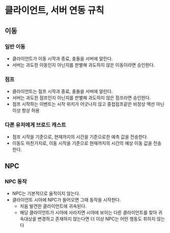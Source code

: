 # 클라이언트, 서버 연동 규칙

## 이동

### 일반 이동

  * 클라이언트가 이동 시작과 종료, 충돌을 서버에 알린다.
  * 서버는 과도한 이동인지 아닌지를 판별해 과도하지 않은 이동이라면 승인한다.

### 점프

  * 클라이언트는 점프 시작과 종료, 충돌을 서버에 알린다.
  * 서버는 과도한 점프인지 아닌지를 판별해 과도하지 않은 점프라면 승인한다.
  * 점프 시작하는 이벤트는 시작 위치가 어긋나지 않고 중첩점프같은 비정상 액션 아닌 이상 항상 허용

### 다른 유저에게 브로드 캐스트

  * 점프 시작을 기준으로, 현재까지의 시간을 기준으로한 예측 값을 전송한다.
  * 이동도 마찬가지로, 이동 시작을 기준으로 현재까지의 시간의 예상 이동 값을 전송한다.


## NPC

### NPC 동작
  
  * NPC는 기본적으로 움직이지 않는다.
  * 클라이언트 시야에 NPC가 들어오면 그때 동작을 시작한다.
    * 처음 발견한 클라이언트에 귀속된다.
    * 해당 클라이언트가 시야에 사라지면 시야에 보이는 다른 클라이언트를 찾아 귀속대상을 변경하고 존재하지 않는다면 더 이상 NPC는 어떤 행동도 취하지 않는다